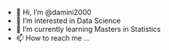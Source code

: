 - 👋 Hi, I’m @damini2000
- 👀 I’m interested in Data Science
- 🌱 I’m currently learning Masters in Statistics
- 📫 How to reach me ...

<!---
damini2000/damini2000 is a ✨ special ✨ repository because its `README.md` (this file) appears on your GitHub profile.
You can click the Preview link to take a look at your changes.
--->
